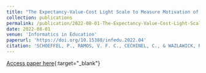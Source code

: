 ```yaml
---
title: "The Expectancy-Value-Cost Light Scale to Measure Motivation of Students in Computing Courses"
collection: publications
permalink: /publication/2022-08-01-The-Expectancy-Value-Cost-Light-Scale-to-Measure-Motivation-of-Students-in-Computing-Courses
date: 2022-08-01
venue: 'Informatics in Education'
paperurl: 'https://doi.org/10.15388/infedu.2022.04'
citation: 'SCHOEFFEL, P., RAMOS, V. F. C., CECHINEL, C., & WAZLAWICK, R. S. (2022). The Expectancy-Value-Cost Light Scale to Measure Motivation of Students in Computing Courses. Informatics in Education, 21(1), 91-111. doi:10.15388/infedu.2022.04'
---
```

[Access paper here](https://doi.org/10.15388/infedu.2022.04){:target="_blank"}
